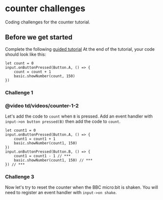 # counter challenges

Coding challenges for the counter tutorial. 

## Before we get started

Complete the following [guided tutorial](/lessons/counter/activity) At the end of the tutorial, your code should look like this:

```
let count = 0
input.onButtonPressed(Button.A, () => {
    count = count + 1
    basic.showNumber(count, 150)
})
```

### Challenge 1

### @video td/videos/counter-1-2

Let's add the code to `count` when `B` is pressed. Add an event handler with `input->on button pressed(B)` then add the code to `count`.

```
let count1 = 0
input.onButtonPressed(Button.A, () => {
    count1 = count1 + 1
    basic.showNumber(count1, 150)
})
input.onButtonPressed(Button.B, () => {
    count1 = count1 - 1 // ***
    basic.showNumber(count1, 150) // ***
}) // ***
```

### Challenge 3

Now let's try to reset the counter when the BBC micro:bit is shaken. You will need to register an event handler with `input->on shake`.

